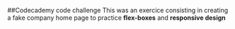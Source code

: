##Codecademy code challenge 
This was an exercice consisting in creating a fake company home page to practice **flex-boxes** and **responsive design**